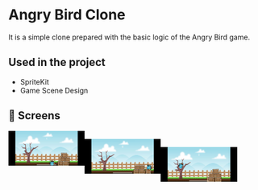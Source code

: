 # Angry Bird Clone
 
It is a simple clone prepared with the basic logic of the Angry Bird game.
 
   
## Used in the project
 
- SpriteKit
- Game Scene Design
 
## 📸 Screens
 
 <pre>
  <img align="left" src="https://github.com/dlrakdenizz/Angry-Bird-Clone/blob/main/apps/AngryBird1.jpeg" width="30%">
  <img align="left" src="https://github.com/dlrakdenizz/Angry-Bird-Clone/blob/main/apps/AngryBird2.jpeg" width="30%">
  <img align="left" src="https://github.com/dlrakdenizz/Angry-Bird-Clone/blob/main/apps/AngryBird3.jpeg" width="30%">
</pre>

